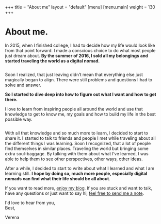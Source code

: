 +++
title = "About me"
layout = "default"
[menu]
    [menu.main]
        weight = 130
+++

<h1 id="title-my-blog">About me.</h1>


In 2015, when I finished college, I had to decide how my life would look like from that point forward. I made a conscious choice to do what most people just dream about. **By the summer of 2016, I sold all my belongings and started traveling the world as a digital nomad.**

<img class="img-text" src="/img/verena-snow-sun.jpg" alt="">

Soon I realized, that just leaving didn't mean that everything else just magically began to align. There were still problems and questions I had to solve and answer.

**So I started to dive deep into how to figure out what I want and how to get there.**

I love to learn from inspiring people all around the world and use that knowledge to get to know me, my goals and how to build my life in the best possible way.

<img class="img-text" src="/img/verena-two.jpg" alt="">


With all that knowledge and so much more to learn, I decided to start to share it. I started to talk to friends and people I met while traveling about all the different things I was learning. Soon I recognized, that a lot of people find themselves in similar places. Traveling the world but bringing some extra soul-baggage. By talking with them about what I’ve learned, I was able to help them to see other perspectives, other ways, other ideas.

After a while, I decided to start to write about what I learned and what I am learning still. **I hope by doing so, much more people, especially digital nomads can find what their life should be all about**.

If you want to read more, [enjoy my blog](/blog). If you are stuck and want to talk, have any questions or just want to say hi, [feel free to send me a note](/contact).

<p class="best">I'd love to hear from you,<br/>
Best,</p>
<p class="signature">Verena</p>
